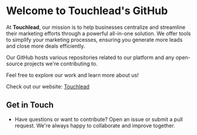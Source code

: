 
# Welcome to Touchlead's GitHub

At **Touchlead**, our mission is to help businesses centralize and streamline their marketing efforts through a powerful all-in-one solution. We offer tools to simplify your marketing processes, ensuring you generate more leads and close more deals efficiently.

Our GitHub hosts various repositories related to our platform and any open-source projects we're contributing to.

Feel free to explore our work and learn more about us!

Check out our website: [Touchlead](https://touchlead.app)

## Get in Touch
- Have questions or want to contribute? Open an issue or submit a pull request. We're always happy to collaborate and improve together.
